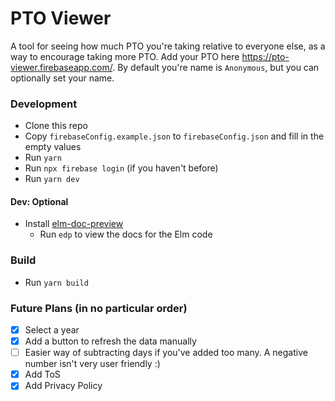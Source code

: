 # PTO Viewer

A tool for seeing how much PTO you're taking relative to everyone else, as a way to encourage taking more PTO. Add your PTO here https://pto-viewer.firebaseapp.com/. By default you're name is `Anonymous`, but you can optionally set your name.

### Development

- Clone this repo
- Copy `firebaseConfig.example.json` to `firebaseConfig.json` and fill in the empty values
- Run `yarn`
- Run `npx firebase login` (if you haven't before)
- Run `yarn dev`

#### Dev: Optional

- Install [elm-doc-preview](https://github.com/dmy/elm-doc-preview)
  - Run `edp` to view the docs for the Elm code

### Build

- Run `yarn build`

### Future Plans (in no particular order)

- [x] Select a year
- [x] Add a button to refresh the data manually
- [ ] Easier way of subtracting days if you've added too many. A negative number isn't very user friendly :)
- [x] Add ToS
- [x] Add Privacy Policy
